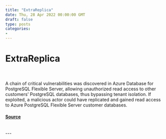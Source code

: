 ```yaml
---
title: "ExtraReplica"
date: Thu, 28 Apr 2022 00:00:00 GMT
draft: false
type: posts
categories: 
- 
---
```

# ExtraReplica

<br/>

<br/>
A chain of critical vulnerabilities was discovered in Azure Database for PostgreSQL Flexible Server, allowing unauthorized read access to other customers’ PostgreSQL databases, thus bypassing tenant isolation. If exploited, a malicious actor could have replicated and gained read access to Azure PostgreSQL Flexible Server customer databases.

#### [Source](https://www.cloudvulndb.org/extrareplica)

<br/>
---

